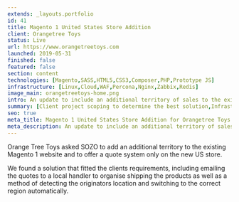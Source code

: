 ```yaml
---
extends: _layouts.portfolio
id: 41
title: Magento 1 United States Store Addition
client: Orangetree Toys
status: Live
url: https://www.orangetreetoys.com
launched: 2019-05-31
finished: false
featured: false
section: content
technologies: [Magento,SASS,HTML5,CSS3,Composer,PHP,Prototype JS]
infrastructure: [Linux,Cloud,WAF,Percona,Nginx,Zabbix,Redis]
image_main: orangetreetoys-home.png
intro: An update to include an additional territory of sales to the existing Magento 1 site.
summary: [Client project scoping to determine the best solution,Infrastructure setup and configuration,Ongoing monitoring of the solution,Support and update planning,Custom module creation for client specific functionality,Module suggestion to improve sales and user experience,Security service setup and configuration,Server migration planning and execution]
seo: true
meta_title: Magento 1 United States Store Addition for Orangetree Toys
meta_description: An update to include an additional territory of sales to the existing Magento 1 site.
---
```


Orange Tree Toys asked SOZO to add an additional territory to the existing Magento 1 website and to offer a quote system only on the new US store.

We found a solution that fitted the clients requirements, including emailing the quotes to a local handler to organise shipping the products as well as a method of detecting the originators location and switching to the correct region automatically.
